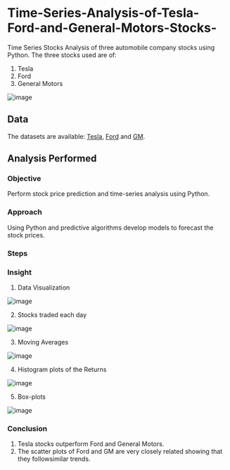 # Time-Series-Analysis-of-Tesla-Ford-and-General-Motors-Stocks-
Time Series Stocks Analysis of three automobile company stocks using Python. The three stocks used are of:
1. Tesla
2. Ford
3. General Motors

![image](https://www.google.com/search?q=ford+images+logo&tbm=isch&ved=2ahUKEwi24_nb1obvAhVHY80KHQCHDgYQ2-cCegQIABAA&oq=ford+images+logo&gs_lcp=CgNpbWcQAzICCAAyBggAEAgQHjIGCAAQCBAeMgYIABAIEB4yBggAEAgQHjIGCAAQCBAeMgYIABAIEB4yBggAEAgQHjIGCAAQCBAeMgYIABAIEB46BAgAEB46BggAEAUQHlCBa1jObmDkcGgAcAB4AIABkgGIAYYFkgEDMC41mAEAoAEBqgELZ3dzLXdpei1pbWfAAQE&sclient=img&ei=OnQ4YLbeEcfGtQaAjrow#imgrc=un_zIECMJnUupM)


## Data
The datasets are available: [Tesla](https://finance.yahoo.com/quote/TSLA/history/), [Ford](https://www.nasdaq.com/symbol/f/historical) and [GM](https://www.nasdaq.com/symbol/gm/historical).

## Analysis Performed
### Objective
Perform stock price prediction and time-series analysis using Python.

### Approach
Using Python and predictive algorithms develop models to forecast the stock prices.

### Steps

### Insight
1. Data Visualization

![image](https://user-images.githubusercontent.com/35174083/55757176-5bad1080-5a21-11e9-8cc3-93af81c690f9.png)

2. Stocks traded each day

![image](https://user-images.githubusercontent.com/35174083/55757230-75e6ee80-5a21-11e9-9326-b1d8f245a3c5.png)

3. Moving Averages

![image](https://user-images.githubusercontent.com/35174083/55757339-b0e92200-5a21-11e9-8515-779fc70b49ca.png)


4. Histogram plots of the Returns

![image](https://user-images.githubusercontent.com/35174083/55757415-dd9d3980-5a21-11e9-964b-dda3762af596.png)

5. Box-plots

![image](https://user-images.githubusercontent.com/35174083/55757479-fc9bcb80-5a21-11e9-85b2-f4029b9811ac.png)

### Conclusion
1. Tesla stocks outperform Ford and General Motors.
2. The scatter plots of Ford and GM are very closely related showing that they followsimilar trends.
